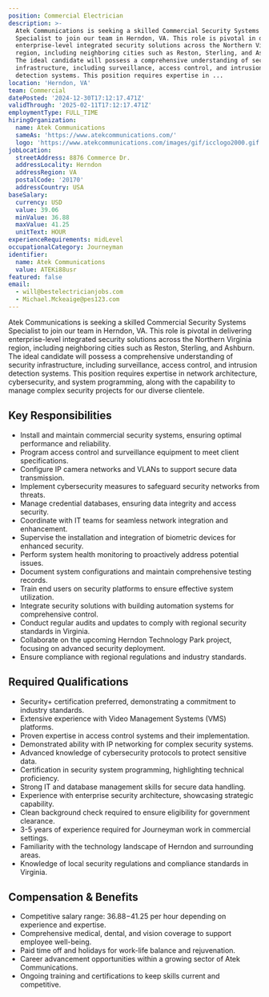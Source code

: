 ```yaml
---
position: Commercial Electrician
description: >-
  Atek Communications is seeking a skilled Commercial Security Systems
  Specialist to join our team in Herndon, VA. This role is pivotal in delivering
  enterprise-level integrated security solutions across the Northern Virginia
  region, including neighboring cities such as Reston, Sterling, and Ashburn.
  The ideal candidate will possess a comprehensive understanding of security
  infrastructure, including surveillance, access control, and intrusion
  detection systems. This position requires expertise in ...
location: 'Herndon, VA'
team: Commercial
datePosted: '2024-12-30T17:12:17.471Z'
validThrough: '2025-02-11T17:12:17.471Z'
employmentType: FULL_TIME
hiringOrganization:
  name: Atek Communications
  sameAs: 'https://www.atekcommunications.com/'
  logo: 'https://www.atekcommunications.com/images/gif/icclogo2000.gif'
jobLocation:
  streetAddress: 8876 Commerce Dr.
  addressLocality: Herndon
  addressRegion: VA
  postalCode: '20170'
  addressCountry: USA
baseSalary:
  currency: USD
  value: 39.06
  minValue: 36.88
  maxValue: 41.25
  unitText: HOUR
experienceRequirements: midLevel
occupationalCategory: Journeyman
identifier:
  name: Atek Communications
  value: ATEKi88usr
featured: false
email:
  - will@bestelectricianjobs.com
  - Michael.Mckeaige@pes123.com
---
```




Atek Communications is seeking a skilled Commercial Security Systems Specialist to join our team in Herndon, VA. This role is pivotal in delivering enterprise-level integrated security solutions across the Northern Virginia region, including neighboring cities such as Reston, Sterling, and Ashburn. The ideal candidate will possess a comprehensive understanding of security infrastructure, including surveillance, access control, and intrusion detection systems. This position requires expertise in network architecture, cybersecurity, and system programming, along with the capability to manage complex security projects for our diverse clientele.

## Key Responsibilities

- Install and maintain commercial security systems, ensuring optimal performance and reliability.
- Program access control and surveillance equipment to meet client specifications.
- Configure IP camera networks and VLANs to support secure data transmission.
- Implement cybersecurity measures to safeguard security networks from threats.
- Manage credential databases, ensuring data integrity and access security.
- Coordinate with IT teams for seamless network integration and enhancement.
- Supervise the installation and integration of biometric devices for enhanced security.
- Perform system health monitoring to proactively address potential issues.
- Document system configurations and maintain comprehensive testing records.
- Train end users on security platforms to ensure effective system utilization.
- Integrate security solutions with building automation systems for comprehensive control.
- Conduct regular audits and updates to comply with regional security standards in Virginia.
- Collaborate on the upcoming Herndon Technology Park project, focusing on advanced security deployment.
- Ensure compliance with regional regulations and industry standards.

## Required Qualifications

- Security+ certification preferred, demonstrating a commitment to industry standards.
- Extensive experience with Video Management Systems (VMS) platforms.
- Proven expertise in access control systems and their implementation.
- Demonstrated ability with IP networking for complex security systems.
- Advanced knowledge of cybersecurity protocols to protect sensitive data.
- Certification in security system programming, highlighting technical proficiency.
- Strong IT and database management skills for secure data handling.
- Experience with enterprise security architecture, showcasing strategic capability.
- Clean background check required to ensure eligibility for government clearance.
- 3-5 years of experience required for Journeyman work in commercial settings.
- Familiarity with the technology landscape of Herndon and surrounding areas.
- Knowledge of local security regulations and compliance standards in Virginia.

## Compensation & Benefits

- Competitive salary range: $36.88-$41.25 per hour depending on experience and expertise.
- Comprehensive medical, dental, and vision coverage to support employee well-being.
- Paid time off and holidays for work-life balance and rejuvenation.
- Career advancement opportunities within a growing sector of Atek Communications.
- Ongoing training and certifications to keep skills current and competitive.
